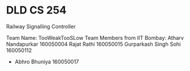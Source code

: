 # DLD CS 254
Railway Signalling Controller

Team Name: TooWeakTooSLow
Team Members from IIT Bombay:
Atharv Nandapurkar 160050004
Rajat Rathi 160050015
Gurparkash Singh Sohi 160050112

- Abhro Bhuniya 160050017

